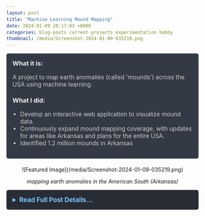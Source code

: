 ```yaml
---
layout: post
title: "Machine Learning Mound Mapping"
date: 2024-01-09 20:17:03 +0000
categories: blog-posts current-projects experimentation hobby
thumbnail: /media/Screenshot-2024-01-09-035219.png
---
```


<div style="padding: 15px; border: 1px solid #555; border-radius: 5px; margin-bottom: 20px; background-color: #333a45;">
  <h3 style="margin-top: 0; color: #eee;">What it is:</h3>
  <p style="font-size: 1.1em; color: #ccc;">A project to map earth anomalies (called 'mounds') across the USA using machine learning.</p>
  
  <h3 style="color: #eee;">What I did:</h3>
  <ul style="font-size: 1.1em; list-style-type: disc; padding-left: 20px; color: #ccc;">
    <li>Develop an interactive web application to visualize mound data.</li>
    <li>Continuously expand mound mapping coverage, with updates for areas like Arkansas and plans for the entire USA.</li>
    <li>Identified 1.2 million mounds in Arkansas</li>
  </ul>
</div>

<div style="text-align: center;" markdown="1">
  ![Featured Image](/media/Screenshot-2024-01-09-035219.png)
  <p><em>mapping earth anomalies in the American South (Arkansas)</em></p>
</div>

<details style="margin-bottom: 20px; background-color: #282c34; padding: 15px; border-radius: 5px; border: 1px solid #444;">
  <summary style="cursor: pointer; font-weight: bold; color: #7cc5ff; font-size: 1.2em;">Read Full Post Details...</summary>
  <div style="padding-top: 15px; color: #bbb;" markdown="1">

# Machine Learning Mound Mapping

-June 2024 update:
Expanding coverage to entire USA
-February 2024 update:
-Arkansas mounds identified

**Click to try the demo: [https://yurigushiken.com/moundmapperdemo/](https://yurigushiken.com/moundmapperdemo/)**

# Problem: The origins

![Featured Image](/media/SmartSelect_20240126_012429_Adobe-Acrobat.jpg)

This project is designed to serve as a tool for researchers, hobbyists, urban/rural planners, and community members, marking the location of each mound in the USA. It aims to raise awareness of the mound problem, while aiding in research in the study of their origin.
This tool allows researchers to:
Study mounds from new perspectives
Perform statistical analysis on data
Use mounds data in various spatial formats
Use mounds data in various software
  </div>
</details>
